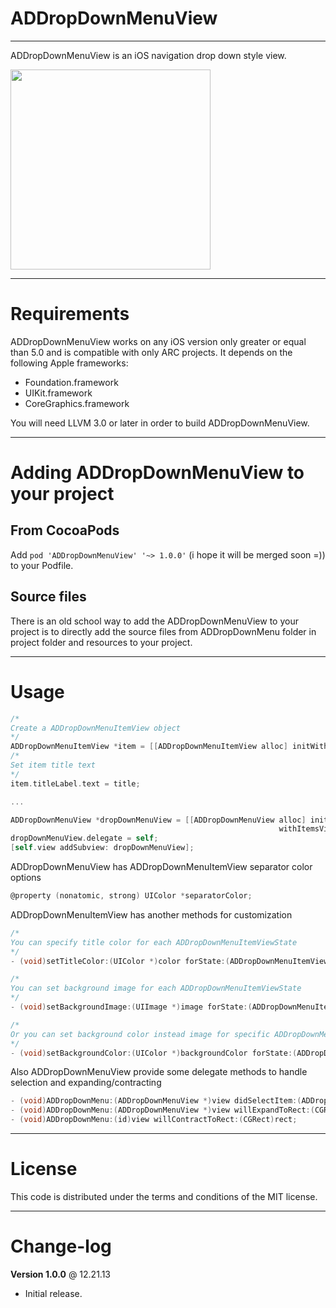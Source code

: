 ADDropDownMenuView
=============
-------------

ADDropDownMenuView is an iOS navigation drop down style view.

<img src="https://dl.dropboxusercontent.com/u/25847340/ADDropDownMenuView/ADDropDownMenuView.gif" width="320" />

------------
Requirements
============

ADDropDownMenuView works on any iOS version only greater or equal than 5.0 and is compatible with only ARC projects. It depends on the following Apple frameworks:

* Foundation.framework
* UIKit.framework
* CoreGraphics.framework

You will need LLVM 3.0 or later in order to build ADDropDownMenuView. 

------------------------------------
Adding ADDropDownMenuView to your project
====================================

From CocoaPods
------------

Add `pod 'ADDropDownMenuView' '~> 1.0.0'` (i hope it will be merged soon =)) to your Podfile.

Source files
------------

There is an old school way to add the ADDropDownMenuView to your project is to directly add the source files from ADDropDownMenu folder in project folder and resources to your project.

-----
Usage
=====

```objective-c
/*
Create a ADDropDownMenuItemView object
*/
ADDropDownMenuItemView *item = [[ADDropDownMenuItemView alloc] initWithSize: CGSizeMake(320, 44)];
/*
Set item title text
*/
item.titleLabel.text = title;

...

ADDropDownMenuView *dropDownMenuView = [[ADDropDownMenuView alloc] initAtOrigin:CGPointMake(0, 20)
                                                            withItemsViews:@[itemsArray]];
dropDownMenuView.delegate = self;
[self.view addSubview: dropDownMenuView];
```

ADDropDownMenuView has ADDropDownMenuItemView separator color options
```objective-c
@property (nonatomic, strong) UIColor *separatorColor;
```

ADDropDownMenuItemView has another methods for customization
```objective-c
/*
You can specify title color for each ADDropDownMenuItemViewState
*/
- (void)setTitleColor:(UIColor *)color forState:(ADDropDownMenuItemViewState)state;

/*
You can set background image for each ADDropDownMenuItemViewState
*/
- (void)setBackgroundImage:(UIImage *)image forState:(ADDropDownMenuItemViewState)state;

/*
Or you can set background color instead image for specific ADDropDownMenuItemViewState
*/
- (void)setBackgroundColor:(UIColor *)backgroundColor forState:(ADDropDownMenuItemViewState)state;
```

Also ADDropDownMenuView provide some delegate methods to handle selection and expanding/contracting
```objective-c
- (void)ADDropDownMenu:(ADDropDownMenuView *)view didSelectItem:(ADDropDownMenuItemView *)item;
- (void)ADDropDownMenu:(ADDropDownMenuView *)view willExpandToRect:(CGRect)rect;
- (void)ADDropDownMenu:(id)view willContractToRect:(CGRect)rect;
```

-------
License
=======

This code is distributed under the terms and conditions of the MIT license. 

----------
Change-log
==========

**Version 1.0.0** @ 12.21.13

- Initial release.
